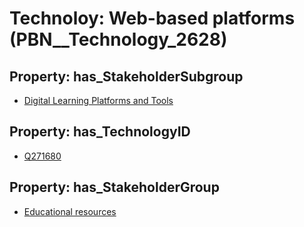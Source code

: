 # Technoloy: __Web-based platforms__ (PBN__Technology_2628)

## Property: has_StakeholderSubgroup

* [Digital Learning Platforms and Tools](PBN__TechSubgroup_56)

## Property: has_TechnologyID

* [Q271680](Q271680)

## Property: has_StakeholderGroup

* [Educational resources](PBN__TechGroup_11)

